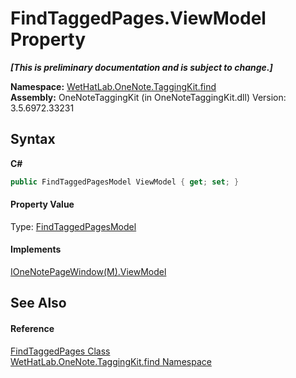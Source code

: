 # FindTaggedPages.ViewModel Property 
 _**\[This is preliminary documentation and is subject to change.\]**_

**Namespace:**&nbsp;<a href="0e3a8efd-07d2-1709-b1cd-709153222081">WetHatLab.OneNote.TaggingKit.find</a><br />**Assembly:**&nbsp;OneNoteTaggingKit (in OneNoteTaggingKit.dll) Version: 3.5.6972.33231

## Syntax

**C#**<br />
``` C#
public FindTaggedPagesModel ViewModel { get; set; }
```


#### Property Value
Type: <a href="61df9a94-5b66-19be-5b06-1d28184da999">FindTaggedPagesModel</a>

#### Implements
<a href="7e5fa690-dbb9-888d-3da4-5b79a9722831">IOneNotePageWindow(M).ViewModel</a><br />

## See Also


#### Reference
<a href="60d7bed7-f819-9c82-f130-1c71241d23f8">FindTaggedPages Class</a><br /><a href="0e3a8efd-07d2-1709-b1cd-709153222081">WetHatLab.OneNote.TaggingKit.find Namespace</a><br />